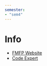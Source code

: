 ```yaml
---
semester:
- "sem4"
---
```


# Info
- [FMFP Website](https://infsec.ethz.ch/education/ss2025/fmfp.html)
- [Code Expert](https://expert.ethz.ch/enrolled/SS25/fmfp/exercises)

